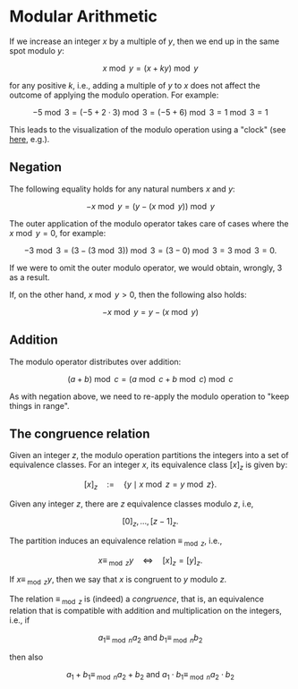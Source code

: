 # Modular Arithmetic

If we increase an integer $x$ by a multiple of $y$, then we end up in the same spot modulo $y$:  

$$x\bmod y = (x + ky) \bmod y$$

for any positive $k$, i.e., adding a multiple of $y$ to $x$ does not affect the outcome of applying the modulo operation. For example:

$$-5 \bmod 3 = (-5 + 2 \cdot 3) \bmod 3 = (-5 + 6) \bmod 3 = 1\bmod 3 = 1$$

This leads to the visualization of the modulo operation using a "clock" (see [here](https://www.khanacademy.org/computing/computer-science/cryptography/modarithmetic/a/what-is-modular-arithmetic), e.g.).

## Negation

The following equality holds for any natural numbers $x$ and $y$:

$$-x \bmod y = (y - (x \bmod y)) \bmod y$$

The outer application of the modulo operator takes care of cases where the  $x\bmod y = 0$, for example:

$$-3\bmod 3 = (3 - (3\bmod 3)) \bmod 3 = (3 - 0) \bmod 3 = 3 \bmod 3 = 0.$$

If we were to omit the outer modulo operator, we would obtain, wrongly, $3$ as a result.

If, on the other hand, $x\bmod y > 0$, then the following also holds:

$$-x \bmod y = y - (x \bmod y)$$

## Addition

The modulo operator distributes over addition:

$$(a + b) \bmod c = (a \bmod c + b \bmod c ) \bmod c$$

As with negation above, we need to re-apply the modulo operation to "keep things in range".

## The congruence relation

Given an integer $z$, the modulo operation partitions the integers into a set of equivalence classes. For an integer $x$, its equivalence class ${[}x{]}_{z}$ is given by:

$${[}x{]}_z \quad:=\quad \lbrace y \mid x\bmod z = y\bmod z \rbrace.$$

Given any integer $z$, there are $z$ equivalence classes modulo $z$, i.e,

$${[}0{]}_z , \ldots, {[}z-1{]}_z.$$

The partition induces an equivalence relation $\equiv_{\bmod z}$, i.e.,

$$x\equiv_{\bmod z} y \quad\Leftrightarrow\quad {[}x{]}_{z} = {[}y{]}_{z}.$$

If $x\equiv_{\bmod z} y,$ then we say that $x$ is congruent to $y$ modulo $z$.

The relation $\equiv_{\bmod z}$ is (indeed) a *congruence*, that is, an equivalence relation that is compatible with addition and multiplication on the integers, i.e., if

$$a_1 \equiv_{\bmod n} a_2\text{ and }b_1\equiv_{\bmod n}b_2$$

then also

$$a_1 + b_1 \equiv_{\bmod n} a_2 + b_2\text { and }a_1 \cdot b_1 \equiv_{\bmod n} a_2 \cdot b_2$$
